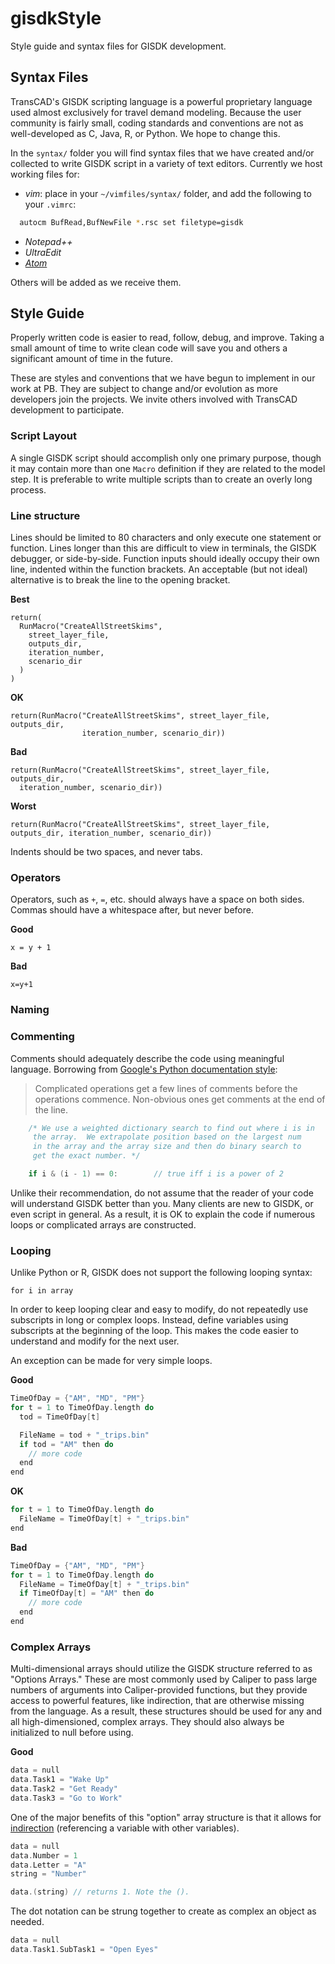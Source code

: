 gisdkStyle
==========

Style guide and syntax files for GISDK development.

## Syntax Files

TransCAD's GISDK scripting language is a powerful proprietary language used almost exclusively for travel demand modeling. Because the user community is fairly small, coding standards and conventions are not as well-developed as C, Java, R, or Python. We hope to change this.

In the `syntax/` folder you will find syntax files that we have created and/or collected to write GISDK script in a variety of text editors. Currently we host working files for:

  - *vim*: place in your `~/vimfiles/syntax/` folder, and add the following to your `.vimrc`:

  ```sh
    autocm BufRead,BufNewFile *.rsc set filetype=gisdk
  ```

  - *Notepad++*
  - *UltraEdit*
  - [*Atom*](https://atom.io/packages/language-gisdk)

Others will be added as we receive them.

## Style Guide

Properly written code is easier to read, follow, debug, and improve. Taking a small amount of time to write clean code will save you and others a significant amount of time in the future.

These are styles and conventions that we have begun to implement in our work at PB. They are subject to change and/or evolution as more developers join the projects. We invite others involved with TransCAD development to participate.



### Script Layout

A single GISDK script should accomplish only one primary purpose, though it may contain more than one `Macro` definition if they are related to the model step. It is preferable to write multiple scripts than to create an overly long process.

### Line structure

Lines should be limited to 80 characters and only execute one statement or function. Lines longer than this are difficult to view in terminals, the GISDK debugger, or side-by-side. Function inputs should ideally occupy their own line, indented within the function brackets. An acceptable (but not ideal) alternative is to break the line to the opening bracket.

**Best**

    return(
      RunMacro("CreateAllStreetSkims",
        street_layer_file,
        outputs_dir,
        iteration_number,
        scenario_dir
      )
    )

**OK**

    return(RunMacro("CreateAllStreetSkims", street_layer_file, outputs_dir,
                    iteration_number, scenario_dir))

**Bad**

    return(RunMacro("CreateAllStreetSkims", street_layer_file, outputs_dir,
      iteration_number, scenario_dir))

**Worst**

    return(RunMacro("CreateAllStreetSkims", street_layer_file, outputs_dir, iteration_number, scenario_dir))

Indents should be two spaces, and never tabs.


### Operators
Operators, such as `+`, `=`, etc. should always have a space on both sides. Commas should have a whitespace after, but never before.

**Good**

    x = y + 1

**Bad**

    x=y+1

### Naming


### Commenting

Comments should adequately describe the code using meaningful language.
Borrowing from [Google's Python documentation style](https://google-styleguide.googlecode.com/svn/trunk/pyguide.html#Comments):

>Complicated operations get a few lines of comments before the operations commence. Non-obvious ones get comments at the end of the line.

```c
    /* We use a weighted dictionary search to find out where i is in
     the array.  We extrapolate position based on the largest num
     in the array and the array size and then do binary search to
     get the exact number. */

    if i & (i - 1) == 0:        // true iff i is a power of 2
```
Unlike their recommendation, do not assume that the reader of your code will understand GISDK better than you.  Many clients are new to GISDK, or even script in general.  As a result, it is OK to explain the code if numerous loops or complicated arrays are constructed.

### Looping

Unlike Python or R, GISDK does not support the following looping syntax:

    for i in array

In order to keep looping clear and easy to modify, do not repeatedly use subscripts in long or complex loops.  Instead, define variables using subscripts at the beginning of the loop.  This makes the code easier to understand and modify for the next user.

An exception can be made for very simple loops.

**Good**
```c
TimeOfDay = {"AM", "MD", "PM"}
for t = 1 to TimeOfDay.length do
  tod = TimeOfDay[t]

  FileName = tod + "_trips.bin"
  if tod = "AM" then do
    // more code
  end
end
```

**OK**
```c
for t = 1 to TimeOfDay.length do
  FileName = TimeOfDay[t] + "_trips.bin"
end
```

**Bad**
```c
TimeOfDay = {"AM", "MD", "PM"}
for t = 1 to TimeOfDay.length do
  FileName = TimeOfDay[t] + "_trips.bin"
  if TimeOfDay[t] = "AM" then do
    // more code
  end
end
```

### Complex Arrays

Multi-dimensional arrays should utilize the GISDK structure referred to as "Options Arrays."  These are most commonly used by Caliper to pass large numbers of arguments into Caliper-provided functions, but they provide access to powerful features, like indirection, that are otherwise missing from the language.  As a result, these structures should be used for any and all high-dimensioned, complex arrays.  They should also always be initialized to null before using.

**Good**
```c
data = null
data.Task1 = "Wake Up"
data.Task2 = "Get Ready"
data.Task3 = "Go to Work"
```

One of the major benefits of this "option" array structure is that it allows for [indirection](https://en.wikipedia.org/wiki/Indirection) (referencing a variable with other variables).

```c
data = null
data.Number = 1
data.Letter = "A"
string = "Number"

data.(string) // returns 1. Note the ().
```

The dot notation can be strung together to create as complex an object as needed.
```c
data = null
data.Task1.SubTask1 = "Open Eyes"
```

